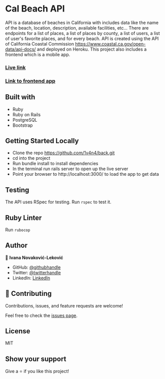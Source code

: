 # Cal Beach API

API is a database of beaches in California with includes data like the name of the beach, location, description, available facilities, etc... There are endpoints for a list of places, a list of places by county, a list of users, a list of user's favorite places, and for every beach. API is created using the API of California Coastal Commission https://www.coastal.ca.gov/open-data/api-docs/ and deployed on Heroku.
This project also includes a frontend which is a mobile app.

### [Live link](https://calbeach.herokuapp.com)
### [Link to frontend app](https://1v4n4.github.io/beach/)

## Built with
- Ruby
- Ruby on Rails
- PostgreSQL
- Bootstrap

## Getting Started Locally
- Clone the repo https://github.com/1v4n4/back.git
- cd into the project
- Run bundle install to install dependencies
- In the terminal run rails server to open up the live server
- Point your browser to http://localhost:3000/ to load the app to get data

## Testing
The API uses RSpec for testing. Run `rspec` to test it.

## Ruby Linter
Run `rubocop`

## Author
👤 **Ivana Novaković-Leković**

- GitHub: [@githubhandle](https://github.com/1v4n4)
- Twitter: [@twitterhandle](https://twitter.com/codeIv1)
- LinkedIn: [LinkedIn](https://www.linkedin.com/in/1v4n4/)


## 🤝 Contributing

Contributions, issues, and feature requests are welcome!

Feel free to check the [issues page](https://github.com/1v4n4/back.git/issues).

## License
MIT

## Show your support

Give a ⭐️ if you like this project!
